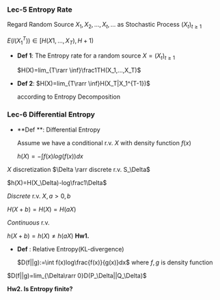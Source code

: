 ### Lec-5 Entropy Rate

Regard Random Source $X_1,X_2,...,X_t,...$ as Stochastic Process $(X_t)_{t\ge 1}$

$E(l(X_1^T))\in[H(X1,...,X_T),H+1)$

* **Def 1**: The Entropy rate for a random source $X=(X_t)_{t\ge 1}​$

  $H(X)=lim_{T\rarr \inf}\frac1TH(X_1,...,X_T)$

* **Def 2**: $H(X)=lim_{T\rarr \inf}H(X_T|X_1^{T-1})$

  according to Entropy Decomposition

### Lec-6 Differential Entropy

* **Def **: Differential Entropy

  Assume we have a conditional r.v. $X$ with density function $f(x)$

  $h(X)=-\int f(x)log(f(x))dx$

$X$ discretization $\Delta \rarr discrete r.v. S_\Delta$

$h(X)=H(X_\Delta)-log\frac1\Delta$

*Discrete* r.v. $X,a>0,b$

$H(X+b)=H(X)=H(aX)$ 

*Continuous* r.v.

$h(X+b)=h(X)\ne h(aX)$	**Hw1.**

* **Def** : Relative Entropy(KL-divergence)

  $D(f||g):=\int f(x)log\frac{f(x)}{g(x)}dx$	where $f,g$ is density function

$D(f||g)=lim_{\Delta\rarr 0}D(P_\Delta||Q_\Delta)$

**Hw2. Is Entropy finite?**